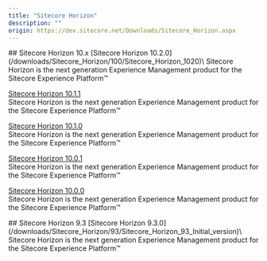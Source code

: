 ```yaml
---
title: "Sitecore Horizon"
description: ""
origin: https://dev.sitecore.net/Downloads/Sitecore_Horizon.aspx
---
```


<Card variant='outlineRaised' px={0} mb={8}>
<CardHeader>
## Sitecore Horizon 10.x
</CardHeader>
<CardBody>
[Sitecore Horizon 10.2.0](/downloads/Sitecore_Horizon/100/Sitecore_Horizon_1020)\
Sitecore Horizon is the next generation Experience Management product for the Sitecore Experience Platform™

[Sitecore Horizon 10.1.1](/downloads/Sitecore_Horizon/100/Sitecore_Horizon_1011)\
Sitecore Horizon is the next generation Experience Management product for the Sitecore Experience Platform™

[Sitecore Horizon 10.1.0](/downloads/Sitecore_Horizon/100/Sitecore_Horizon_1010)\
Sitecore Horizon is the next generation Experience Management product for the Sitecore Experience Platform™

[Sitecore Horizon 10.0.1](/downloads/Sitecore_Horizon/100/Sitecore_Horizon_1001)\
Sitecore Horizon is the next generation Experience Management product for the Sitecore Experience Platform™

[Sitecore Horizon 10.0.0](/downloads/Sitecore_Horizon/100/Sitecore_Horizon_1000)\
Sitecore Horizon is the next generation Experience Management product for the Sitecore Experience Platform™


</CardBody>          
</Card>
<Card variant='outlineRaised' px={0} mb={8}>
<CardHeader>
## Sitecore Horizon 9.3
</CardHeader>
<CardBody>
[Sitecore Horizon 9.3.0](/downloads/Sitecore_Horizon/93/Sitecore_Horizon_93_Initial_version)\
Sitecore Horizon is the next generation Experience Management product for the Sitecore Experience Platform™


</CardBody>          
</Card>